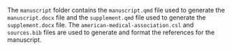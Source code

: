 The `manuscript` folder contains the `manuscript.qmd` file used to generate the `manuscript.docx` file and the `supplement.qmd` file used to generate the `supplement.docx` file. The `american-medical-association.csl` and `sources.bib` files are used to generate and format the references for the manuscript. 
